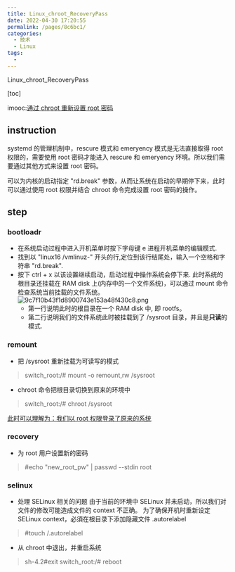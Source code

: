 ```yaml
---
title: Linux_chroot_RecoveryPass
date: 2022-04-30 17:20:55
permalink: /pages/8c6bc1/
categories:
  - 技术
  - Linux
tags:
  - 
---
```

Linux_chroot_RecoveryPass

[toc]

imooc:[通过 chroot 重新设置 root 密码](http://www.imooc.com/article/26318)

## instruction
systemd 的管理机制中，rescure 模式和 emeryency 模式是无法直接取得 root 权限的，需要使用 root 密码才能进入 rescure 和 emeryency 环境。所以我们需要通过其他方式来设置 root 密码。

可以为内核的启动指定 "rd.break" 参数，从而让系统在启动的早期停下来，此时可以通过使用 root 权限并结合 chroot 命令完成设置 root 密码的操作。

## step

### bootloadr

- 在系统启动过程中进入开机菜单时按下字母键 e 进程开机菜单的编辑模式.
- 找到以 "linux16 /vmlinuz-" 开头的行,定位到该行结尾处，输入一个空格和字符串 "rd.break".
- 按下 ctrl + x 以该设置继续启动，启动过程中操作系统会停下来.
此时系统的根目录还挂载在 RAM disk 上(内存中的一个文件系统)，可以通过 mount 命令检查系统当前挂载的文件系统。
![9c7f10b43f1d8900743e153a48f430c8.png](../../_resources/4a7ff7a9d0a942a799a6ec99e3072296.png)
	- 第一行说明此时的根目录在一个 RAM disk 中, 即 rootfs。
	- 第二行说明我们的文件系统此时被挂载到了 /sysroot 目录，并且是**只读**的模式.

### remount
- 把 /sysroot 重新挂载为可读写的模式
> switch_root:/# mount -o remount,rw /sysroot

- chroot 命令把根目录切换到原来的环境中
> switch_root:/# chroot /sysroot

<u>此时可以理解为：我们以 root 权限登录了原来的系统</u>

### recovery
- 为 root 用户设置新的密码
> #echo "new_root_pw" | passwd --stdin root

### selinux
- 处理 SELinux 相关的问题
由于当前的环境中 SELinux 并未启动，所以我们对文件的修改可能造成文件的 context 不正确。
为了确保开机时重新设定 SELinux context，必須在根目录下添加隐藏文件 .autorelabel
> #touch /.autorelabel

- 从 chroot 中退出，并重启系统
> sh-4.2#exit
switch_root:/# reboot